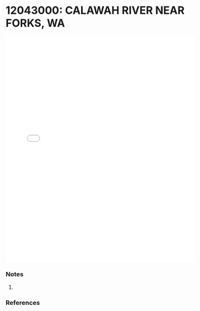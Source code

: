 # 12043000: CALAWAH RIVER NEAR FORKS, WA

<iframe src="/_static/stations/12043000_fdc.html" width="100%" height="600" frameborder="0"></iframe>

### Notes
1. 

### References

